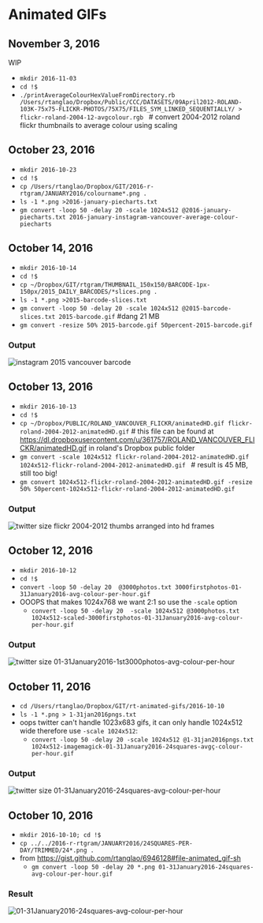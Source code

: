 # Animated GIFs

## November 3, 2016

WIP

* ```mkdir 2016-11-03```
* ```cd !$```
* ```./printAverageColourHexValueFromDirectory.rb /Users/rtanglao/Dropbox/Public/CCC/DATASETS/09April2012-ROLAND-103K-75x75-FLICKR-PHOTOS/75X75/FILES_SYM_LINKED_SEQUENTIALLY/ > flickr-roland-2004-12-avgcolour.rgb ``` # convert 2004-2012 roland flickr thumbnails to average colour using scaling

## October 23, 2016

* ```mkdir 2016-10-23```
* ```cd !$```
* ```cp /Users/rtanglao/Dropbox/GIT/2016-r-rtgram/JANUARY2016/colourname*.png .```
* ```ls -1 *.png >2016-january-piecharts.txt```
* ```gm convert -loop 50 -delay 20 -scale 1024x512 @2016-january-piecharts.txt 2016-january-instagram-vancouver-average-colour-piecharts``` 

## October 14, 2016

* ```mkdir 2016-10-14```
* ```cd !$```
* ```cp ~/Dropbox/GIT/rtgram/THUMBNAIL_150x150/BARCODE-1px-150px/2015_DAILY_BARCODES/*slices.png .```
* ```ls -1 *.png >2015-barcode-slices.txt```
* ```gm convert -loop 50 -delay 20 -scale 1024x512 @2015-barcode-slices.txt 2015-barcode.gif``` #dang 21 MB
* ```gm convert -resize 50% 2015-barcode.gif 50percent-2015-barcode.gif```

### Output

![instagram 2015 vancouver barcode](https://c1.staticflickr.com/9/8130/29696652433_d3ed551ca9_o_d.gif
 "instagram 2015 vancouver barcode")

## October 13, 2016

* ```mkdir 2016-10-13```
* ```cd !$```
* ```cp ~/Dropbox/PUBLIC/ROLAND_VANCOUVER_FLICKR/animatedHD.gif flickr-roland-2004-2012-animatedHD.gif``` # this file can be found at https://dl.dropboxusercontent.com/u/361757/ROLAND_VANCOUVER_FLICKR/animatedHD.gif in roland's Dropbox public folder
* ```gm convert -scale 1024x512 flickr-roland-2004-2012-animatedHD.gif 1024x512-flickr-roland-2004-2012-animatedHD.gif ``` # result is 45 MB, still too big!
* ```gm convert 1024x512-flickr-roland-2004-2012-animatedHD.gif -resize 50% 50percent-1024x512-flickr-roland-2004-2012-animatedHD.gif```

### Output

![twitter size flickr 2004-2012 thumbs arranged into hd frames](https://c1.staticflickr.com/9/8630/30312866925_431b8e7926_o_d.gif "twitter size flickr 2004-2012 thumbs arranged into hd frames")

## October 12, 2016

* ```mkdir 2016-10-12```
* ```cd !$```
* ```convert -loop 50 -delay 20  @3000photos.txt 3000firstphotos-01-31January2016-avg-colour-per-hour.gif```
* OOOPS that makes 1024x768 we want 2:1 so use the ```-scale``` option
    * ```convert -loop 50 -delay 20  -scale 1024x512 @3000photos.txt 1024x512-scaled-3000firstphotos-01-31January2016-avg-colour-per-hour.gif```

### Output

![twitter size 01-31January2016-1st3000photos-avg-colour-per-hour](https://c2.staticflickr.com/8/7771/29661313004_98ffe1a6df_o_d.gif "twitter size 01-31January2016-1st3000photos-avg-colour-per-hour")

## October 11, 2016

* ```cd /Users/rtanglao/Dropbox/GIT/rt-animated-gifs/2016-10-10```
* ```ls -1 *.png > 1-31jan2016pngs.txt```
* oops twitter can't handle 1023x683 gifs, it can only handle 1024x512 wide therefore use ```-scale 1024x512```:
    * ```convert -loop 50 -delay 20 -scale 1024x512 @1-31jan2016pngs.txt 1024x512-imagemagick-01-31January2016-24squares-avgç-colour-per-hour.gif```

### Output

![twitter size 01-31January2016-24squares-avg-colour-per-hour](https://c2.staticflickr.com/6/5550/29638597234_dbb748ff10_o_d.gif "twitter size 01-31January2016-24squares-avg-colour-per-hour")
	
## October 10, 2016
* ```mkdir 2016-10-10; cd !$```
* ```cp ../../2016-r-rtgram/JANUARY2016/24SQUARES-PER-DAY/TRIMMED/24*.png .```
* from https://gist.github.com/rtanglao/6946128#file-animated_gif-sh
    * ```gm convert -loop 50 -delay 20 *.png 01-31January2016-24squares-avg-colour-per-hour.gif```
	
### Result

![01-31January2016-24squares-avg-colour-per-hour](https://c2.staticflickr.com/8/7563/30251809055_3b995995d0_o_d.gif "01-31January2016-24squares-avg-colour-per-hour")

